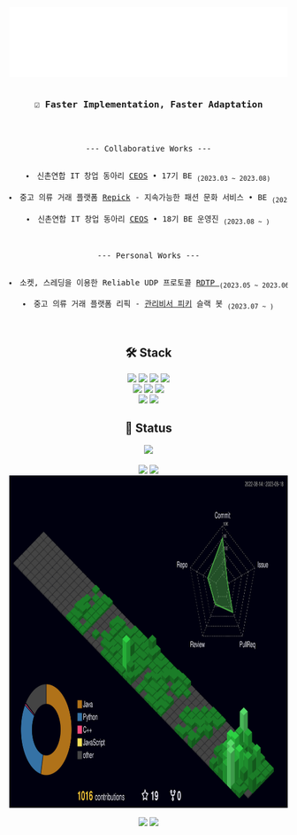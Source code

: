 <div align=center>	

<img width="800px" src="dashboard.svg"/>
<br>
<pre >
<h3>☑️ Faster Implementation, Faster Adaptation</h3>
  
--- Collaborative Works ---

<li>신촌연합 IT 창업 동아리 <a href="https://github.com/CEOS-Developers">CEOS</a> • 17기 BE <sub>(2023.03 ~ 2023.08)</sub></li>
<li>중고 의류 거래 플랫폼 <a href="https://github.com/Repick-official/repick-server/tree/develop">Repick</a> - 지속가능한 패션 문화 서비스 • BE <sub>(2023.07 ~ )</sub></li>
<li>신촌연합 IT 창업 동아리 <a href="https://github.com/CEOS-Developers">CEOS</a> • 18기 BE 운영진 <sub>(2023.08 ~ )</sub></li>
  
--- Personal Works ---
  
<li>소켓, 스레딩을 이용한 Reliable UDP 프로토콜 <a href="https://github.com/mushroom1324/RDTP">RDTP </a><sub>(2023.05 ~ 2023.06)</sub></li>
<li>중고 의류 거래 플랫폼 리픽 - <a href="https://github.com/mushroom1324/repick-slack-bot">관리비서 피키</a> 슬랙 봇 <sub>(2023.07 ~ )</sub></li>

</pre>

<h2>🛠 Stack</h3>
<img src="https://img.shields.io/badge/Spring-6DB33F?style=flat-square&logo=Spring&logoColor=white"/>
<img src="https://img.shields.io/badge/Node.js-339933?style=flat-square&logo=Node.js&logoColor=white"/>
<img src="https://img.shields.io/badge/Django-4479A1?style=flat-square&logo=Django&logoColor=white"/>
<img src="https://img.shields.io/badge/Flask-000000?style=flat-square&logo=Flask&logoColor=white"/>
<br>
<img src="https://img.shields.io/badge/React-61DAFB?style=flat-square&logo=React&logoColor=white"/>
<img src="https://img.shields.io/badge/Amazon AWS-232F3E?style=flat-square&logo=Amazon AWS&logoColor=white"/>
<img src="https://img.shields.io/badge/MySQL-4479A1?style=flat-square&logo=MySQL&logoColor=white"/>
<br>
<img src="https://img.shields.io/badge/Slack-4A154B?style=flat-square&logo=Slack&logoColor=white"/>
<img src="https://img.shields.io/badge/Zapier-FF4A00?style=flat-square&logo=Zapier&logoColor=white"/>


<h2>🔗 Status</h3>
<img src="https://komarev.com/ghpvc/?username=mushroom1324&color=blue&label=PROFILE+VIEWS"/>
<br><br>

<img height="180em" src="http://mazassumnida.wtf/api/v2/generate_badge?boj=popcorn1324"/>
<img height="180em" src="https://leetcard.jacoblin.cool/popcoder?theme=dark" />
<br>

<img height="600em" src="./profile-3d-contrib/profile-night-green.svg" />

<br>

<p align="center">
<img height="180em" src="https://github-readme-stats-nhd2.vercel.app/api?username=mushroom1324&show_icons=true&theme=synthwave&bg_color=141414&text_color=a3a3a3" />
<img height="180em" src="https://github-readme-stats-nhd2.vercel.app/api/top-langs/?username=mushroom1324&layout=compact&hide=jupyter%20notebook&theme=synthwave&bg_color=141414&text_color=a3a3a3" />
</p>
<br><br>

</div>
